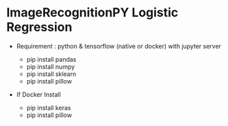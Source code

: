 # ImageRecognitionPY Logistic Regression

* Requirement : python & tensorflow (native or docker) with jupyter server

    - pip install pandas
    - pip install numpy
    - pip install sklearn
    - pip install pillow

* If Docker Install

    - pip install keras
    - pip install pillow
    

